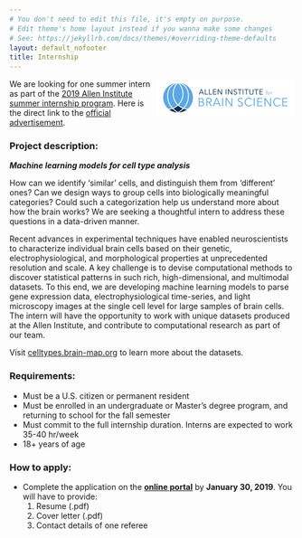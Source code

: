 ```yaml
---
# You don't need to edit this file, it's empty on purpose.
# Edit theme's home layout instead if you wanna make some changes
# See: https://jekyllrb.com/docs/themes/#overriding-theme-defaults
layout: default_nofooter
title: Internship
---
```


<img align='right' src="./assets/AIBS.png">

We are looking for one summer intern as part of the [2019 Allen Institute summer internship program](https://alleninstitute.org/careers/internships/). Here is the direct link to the [official advertisement](https://alleninstitute.hrmdirect.com/employment/job-opening.php?req=937507).

### Project description:

_**Machine learning models for cell type analysis**_

How can we identify ‘similar’ cells, and distinguish them from ‘different’ ones? Can we design ways to group cells into biologically meaningful categories? Could such a categorization help us understand more about how the brain works? We are seeking a thoughtful intern to address these questions in a data-driven manner.

Recent advances in experimental techniques have enabled neuroscientists to characterize individual brain cells based on their genetic, electrophysiological, and morphological properties at unprecedented resolution and scale. A key challenge is to devise computational methods to discover statistical patterns in such rich, high-dimensional, and multimodal datasets. To this end, we are developing machine learning models to parse gene expression data, electrophysiological time-series, and light microscopy images at the single cell level for large samples of brain cells. The intern will have the opportunity to work with unique datasets produced at the Allen Institute, and contribute to computational research as part of our team.

Visit [celltypes.brain-map.org](http://celltypes.brain-map.org) to learn more about the datasets.

### Requirements:
 - Must be a U.S. citizen or permanent resident
 - Must be enrolled in an undergraduate or Master’s degree program, and returning to school for the fall semester
 - Must commit to the full internship duration. Interns are expected to work 35-40 hr/week
 - 18+ years of age

### How to apply:
 - Complete the application on the [**online portal**](https://alleninstitute.hrmdirect.com/employment/job-opening.php?req=937507) by **January 30, 2019**. You will have to provide:
    1. Resume (.pdf)
    2. Cover letter (.pdf)
    3. Contact details of one referee

